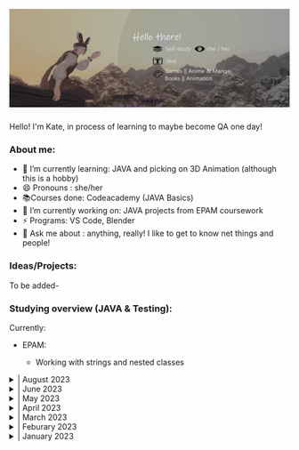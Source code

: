 
![Little about-me!](banner.png)

### 
Hello! I'm Kate, in process of learning to maybe become QA one day!

### About me:
- 🌱 I’m currently learning: JAVA and picking on 3D Animation (although this is a hobby)
- 😄 Pronouns : she/her
- 📚Courses done: Codeacademy (JAVA Basics) 
- 🔭 I’m currently working on: JAVA projects from EPAM coursework
- ⚡ Programs: VS Code, Blender
- 💬 Ask me about : anything, really! I like to get to know net things and people!

### Ideas/Projects:
To be added-

### Studying overview (JAVA & Testing):
Currently:
<ul>
<li>EPAM:</li>
<ul>
<li>Working with strings and nested classes</li>
</ul>
</ul>

<details>
<summary>| August 2023  </summary>

<ul>
<li>EPAM</li>
<ul>
<li>Revision of Java basics (Data types, Conditions and Loops, Arrays and Classes)</li>
<li>Working with strings and nested classes</li>
</ul>
</ul>

</details>
<details>
<summary>| June 2023  </summary>
<ul>
<li>Revision of testing methodologies and testing basics<li>
<li>Revision on making testing causes, bug reporting<li>
<li>EPAM<li>
<ul>
<li> Basic of OOP (encapsualion, Modifiers, Inheritance)</li>
</ul>
</ul>  
</details>
<details>
<summary>| May 2023  </summary>
<ul>
<li>EPAM</li>
<ul>
<li>Automated testing Basic in Java (continuation)</li>
<li>Learning about and understanding 2D arrays</li>
</ul>
<li>uTest</li>
<ul>
<li>Continuation on uTest pratice cycles
     (Charles Proxy, Challenge cycles)</li>
</ul>
</ul>
</details>
<details>
<summary>| April 2023</summary>
<ul>
<li>EPAM</li>
<ul>
<li>Software Development Methologies</li>
<li>Introduction to Testing</li>
<li>Version Control with Git</li>
<li>Automated testing Basisc in Java (began)</li>
</ul>
<li>uTest</li>
<ul>
<li>Continuation on uTest pratice cycles
        (Computer Testing, Mobile Testing)</li>
</ul>
</ul>    
</details>
<details>
<summary>| March 2023</summary>
<ul>
<li>CodeAcademy</li>
<ul>
<li>Started JAVA Basics course (free parts)</li>
</ul>
<li>uTest</li>
<ul>
<li>Completed the uTest Academy courses on testing</li>
<li>Started on running uTest Academy testing pratice cycles
         (Introuduction To Testing, Computer Testing)</li>
</ul>
</ul>
</details>
<details>
<summary>| Feburary 2023</summary>
<ul>
<li>Partaking in GoIT 4 day marathon QA testing basics (13.02 - 19.02)</li>
<ul>
<li>Basic of bug hunting</li>
<li>Writing test cases (using TestRail)</li>
<li>Writing and completing bug reports (using Jira)</li>
</ul>
</ul>
<ul>
<li>Started EPAM Academy (Computer Science Basics)</li>
<li>First "Hello World!" in JAVA</li>
</ul>
</details>

<details>
<summary>| January 2023</summary>

(Actually began my studies mid-January)
<ul>
<li>ISTQB specifications (started learning the basics)</li>
<li>I made this account and started learning about GIT and Github as a whole!</li>
</ul>

</details>













